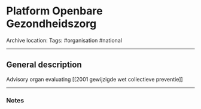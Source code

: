 # Platform Openbare Gezondheidszorg
Archive location:
Tags: #organisation #national 

---
## General description

Advisory organ evaluating [[2001 gewijzigde wet collectieve preventie]]

---
### Notes